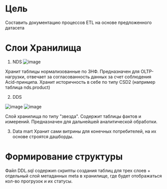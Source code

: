# Цель

Cоставить документацию процессов ETL на основе предложенного датасета

# Слои Хранилища
1) NDS 
 ![image](https://github.com/user-attachments/assets/cd307106-419b-4933-a9cf-9f1e5f38d044)

Хранит таблицы нормализованные по 3НФ. Предназначен для OLTP-нагрузки, отвечает за согласованность данных за счет соблюдения  Acid-принципа.  Хранит историчность в себе по типу CSD2 (например таблица nds.product)

2) DDS

![image](https://github.com/user-attachments/assets/2240ea7c-4354-47b8-8987-7209a361104f)
![image](https://github.com/user-attachments/assets/e52ba646-c3c2-42b6-aeea-ed712eaf5619)

Слой хранилища по типу "звезда". Содержит таблицы фактов и измерений. Предназначен для дальнейшей аналитической обработки.

3) Data mart
Хранит сами витрины для конечных потребителей, на их основе строятся дашборды.

# Формирование структуры 

Файл DDL.sql содержиn скрипты создания таблиц для трех слоев + отдельный слой метаданных meta в хранилище, где будет отображаться кол-во прогрузок и их статусы.



